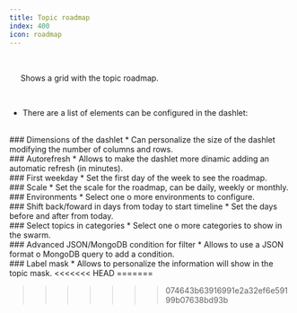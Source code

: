 ```yaml
---
title: Topic roadmap
index: 400
icon: roadmap
---
```


    
<br />

<img src="/static/images/icons/roadmap.png" height="16px" width="16px" /> Shows a grid with the topic roadmap.

<br />

* There are a list of elements can be configured in the dashlet:

<br />
### Dimensions of the dashlet
* Can personalize the size of the dashlet modifying the number of columns and rows.

<br />
### Autorefresh
* Allows to make the dashlet more dinamic adding an automatic refresh (in minutes).


<br />
###  First weekday  
* Set the first day of the week to see the roadmap.

<br />
### Scale
* Set the scale for the roadmap, can be daily, weekly or monthly.

<br />
### Environments
* Select one o more environments to configure.

<br />
### Shift back/foward in days from today to start timeline
* Set the days before and after from today.

<br />
### Select topics in categories
* Select one o more categories to show in the swarm.


<br />
### Advanced JSON/MongoDB condition for filter
* Allows to use a JSON format o MongoDB query to add a condition. 


<br />
### Label mask
* Allows to personalize the information will show in the topic mask.
<<<<<<< HEAD
=======

>>>>>>> 074643b63916991e2a32ef6e59199b07638bd93b
